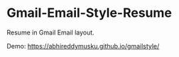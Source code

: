 # Gmail-Email-Style-Resume
Resume in Gmail Email layout.

Demo: https://abhireddymusku.github.io/gmailstyle/

